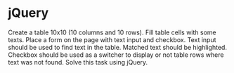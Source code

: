 # jQuery
Create a table 10x10 (10 columns and 10 rows). Fill table cells with some texts. Place a form on the page with text input and checkbox. Text input should be used to find text in the table. Matched text should be highlighted. Checkbox should be used as a switcher to display or not table rows where text was not found.
Solve this task using jQuery.

